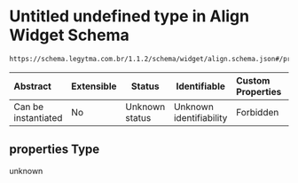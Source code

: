 # Untitled undefined type in Align Widget Schema

```txt
https://schema.legytma.com.br/1.1.2/schema/widget/align.schema.json#/properties
```




| Abstract            | Extensible | Status         | Identifiable            | Custom Properties | Additional Properties | Access Restrictions | Defined In                                                                       |
| :------------------ | ---------- | -------------- | ----------------------- | :---------------- | --------------------- | ------------------- | -------------------------------------------------------------------------------- |
| Can be instantiated | No         | Unknown status | Unknown identifiability | Forbidden         | Allowed               | none                | [align.schema.json\*](../schema/widget/align.schema.json) |

## properties Type

unknown
